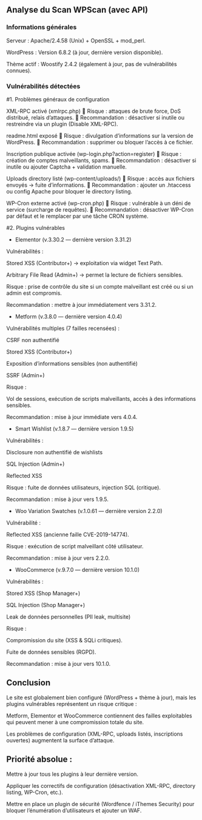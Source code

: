 ##  Analyse du Scan WPScan (avec API)
###  Informations générales

Serveur : Apache/2.4.58 (Unix) + OpenSSL + mod_perl.

WordPress : Version 6.8.2 (à jour, dernière version disponible).

Thème actif : Woostify 2.4.2 (également à jour, pas de vulnérabilités connues).

### Vulnérabilités détectées
#1. Problèmes généraux de configuration

XML-RPC activé (xmlrpc.php)
🔹 Risque : attaques de brute force, DoS distribué, relais d’attaques.
🔹 Recommandation : désactiver si inutile ou restreindre via un plugin (Disable XML-RPC).

readme.html exposé
🔹 Risque : divulgation d’informations sur la version de WordPress.
🔹 Recommandation : supprimer ou bloquer l’accès à ce fichier.

Inscription publique activée (wp-login.php?action=register)
🔹 Risque : création de comptes malveillants, spams.
🔹 Recommandation : désactiver si inutile ou ajouter Captcha + validation manuelle.

Uploads directory listé (wp-content/uploads/)
🔹 Risque : accès aux fichiers envoyés → fuite d’informations.
🔹 Recommandation : ajouter un .htaccess ou config Apache pour bloquer le directory listing.

WP-Cron externe activé (wp-cron.php)
🔹 Risque : vulnérable à un déni de service (surcharge de requêtes).
🔹 Recommandation : désactiver WP-Cron par défaut et le remplacer par une tâche CRON système.

#2. Plugins vulnérables
-  Elementor (v.3.30.2 — dernière version 3.31.2)

Vulnérabilités :

Stored XSS (Contributor+) → exploitation via widget Text Path.

Arbitrary File Read (Admin+) → permet la lecture de fichiers sensibles.

Risque : prise de contrôle du site si un compte malveillant est créé ou si un admin est compromis.

Recommandation : mettre à jour immédiatement vers 3.31.2.

- Metform (v.3.8.0 — dernière version 4.0.4)

Vulnérabilités multiples (7 failles recensées) :

CSRF non authentifié

Stored XSS (Contributor+)

Exposition d’informations sensibles (non authentifié)

SSRF (Admin+)

Risque :

Vol de sessions, exécution de scripts malveillants, accès à des informations sensibles.

Recommandation : mise à jour immédiate vers 4.0.4.

- Smart Wishlist (v.1.8.7 — dernière version 1.9.5)

Vulnérabilités :

Disclosure non authentifié de wishlists

SQL Injection (Admin+)

Reflected XSS

Risque : fuite de données utilisateurs, injection SQL (critique).

Recommandation : mise à jour vers 1.9.5.

- Woo Variation Swatches (v.1.0.61 — dernière version 2.2.0)

Vulnérabilité :

Reflected XSS (ancienne faille CVE-2019-14774).

Risque : exécution de script malveillant côté utilisateur.

Recommandation : mise à jour vers 2.2.0.

- WooCommerce (v.9.7.0 — dernière version 10.1.0)

Vulnérabilités :

Stored XSS (Shop Manager+)

SQL Injection (Shop Manager+)

Leak de données personnelles (PII leak, multisite)

Risque :

Compromission du site (XSS & SQLi critiques).

Fuite de données sensibles (RGPD).

Recommandation : mise à jour vers 10.1.0.

## Conclusion

Le site est globalement bien configuré (WordPress + thème à jour), mais les plugins vulnérables représentent un risque critique :

Metform, Elementor et WooCommerce contiennent des failles exploitables qui peuvent mener à une compromission totale du site.

Les problèmes de configuration (XML-RPC, uploads listés, inscriptions ouvertes) augmentent la surface d’attaque.

## Priorité absolue :

Mettre à jour tous les plugins à leur dernière version.

Appliquer les correctifs de configuration (désactivation XML-RPC, directory listing, WP-Cron, etc.).

Mettre en place un plugin de sécurité (Wordfence / iThemes Security) pour bloquer l’énumération d’utilisateurs et ajouter un WAF.
